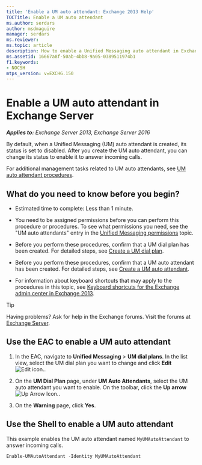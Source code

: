 ```yaml
---
title: 'Enable a UM auto attendant: Exchange 2013 Help'
TOCTitle: Enable a UM auto attendant
ms.author: serdars
author: msdmaguire
manager: serdars
ms.reviewer:
ms.topic: article
description: How to enable a Unified Messaging auto attendant in Exchange Server
ms.assetid: 16667a8f-50ab-4bb8-9a05-0389511974b1
f1.keywords:
- NOCSH
mtps_version: v=EXCHG.150
---
```


# Enable a UM auto attendant in Exchange Server

_**Applies to:** Exchange Server 2013, Exchange Server 2016_

By default, when a Unified Messaging (UM) auto attendant is created, its status is set to disabled. After you create the UM auto attendant, you can change its status to enable it to answer incoming calls.

For additional management tasks related to UM auto attendants, see [UM auto attendant procedures](um-auto-attendant-procedures-exchange-2013-help.md).

## What do you need to know before you begin?

- Estimated time to complete: Less than 1 minute.

- You need to be assigned permissions before you can perform this procedure or procedures. To see what permissions you need, see the "UM auto attendants" entry in the [Unified Messaging permissions](unified-messaging-permissions-exchange-2013-help.md) topic.

- Before you perform these procedures, confirm that a UM dial plan has been created. For detailed steps, see [Create a UM dial plan](create-um-dial-plan-exchange-2013-help.md).

- Before you perform these procedures, confirm that a UM auto attendant has been created. For detailed steps, see [Create a UM auto attendant](create-a-um-auto-attendant-exchange-2013-help.md).

- For information about keyboard shortcuts that may apply to the procedures in this topic, see [Keyboard shortcuts for the Exchange admin center in Exchange 2013](keyboard-shortcuts-in-the-exchange-admin-center-2013-help.md).

> [!TIP]
> Having problems? Ask for help in the Exchange forums. Visit the forums at [Exchange Server](https://social.technet.microsoft.com/forums/office/home?category=exchangeserver).

## Use the EAC to enable a UM auto attendant

1. In the EAC, navigate to **Unified Messaging** \> **UM dial plans**. In the list view, select the UM dial plan you want to change and click **Edit** ![Edit icon.](images/ITPro_EAC_EditIcon.gif).

2. On the **UM Dial Plan** page, under **UM Auto Attendants**, select the UM auto attendant you want to enable. On the toolbar, click the **Up arrow** ![Up Arrow Icon.](images/ITPro_EAC_UpArrowIcon.gif).

3. On the **Warning** page, click **Yes**.

## Use the Shell to enable a UM auto attendant

This example enables the UM auto attendant named `MyUMAutoAttendant` to answer incoming calls.

```powershell
Enable-UMAutoAttendant -Identity MyUMAutoAttendant
```
